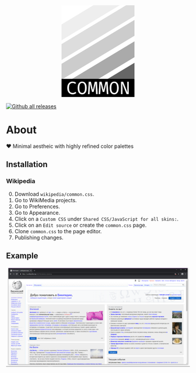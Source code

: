 <p align="center">  
  <img
   src="./www/logo.png"
   alt="Logo won't load :-(. It shows shades of gray - primary colors in a color scheme.">
</p>

[![Github all releases](https://img.shields.io/github/downloads/1nfdev/common.css/total.svg)](https://github.com/1nfdev/common.css/releases/)

# About

❤️ Minimal aestheic with highly refined color palettes

## Installation

### Wikipedia

0. Download `wikipedia/common.css`.
1. Go to WikiMedia projects.
2. Go to Preferences.
3. Go to Appearance.
4. Click on a `Custom CSS` under `Shared CSS/JavaScript for all skins:`.
5. Click on an `Edit source` or create the `common.css` page.
6. Clone `common.css` to the page editor.
7. Publishing changes.

## Example
![ru-wikipedia-example](./www/ru-wikipedia.png)